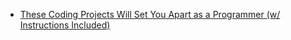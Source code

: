 - [These Coding Projects Will Set You Apart as a Programmer (w/ Instructions Included)](https://youtu.be/8XVI_Zrvz3c)
